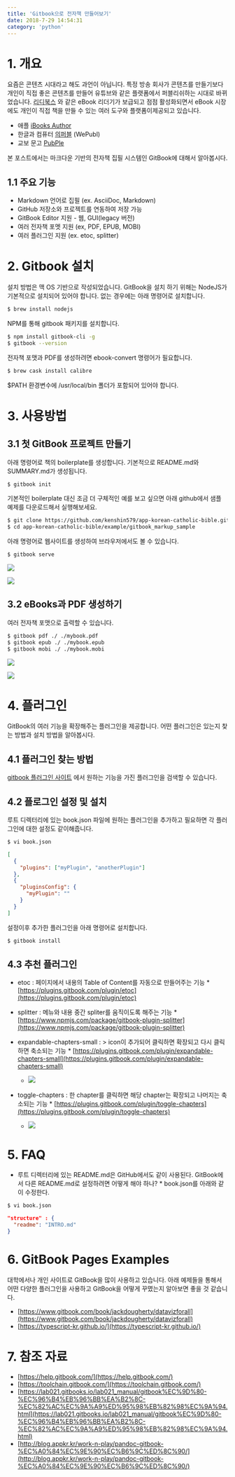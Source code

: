 ```yaml
---
title: 'Gitbook으로 전자책 만들어보기'
date: 2018-7-29 14:54:31
category: 'python'
---
```


# 1. 개요

요즘은 콘텐츠 시대라고 해도 과언이 아닙니다. 특정 방송 회사가 콘텐츠를 만들기보다 개인이 직접 좋은 콘텐츠를 만들어 유튜브와 같은 플랫폼에서 퍼블리쉬하는 시대로 바뀌었습니다. [리디북스](https://ridibooks.com/?genre=general) 와 같은 eBook 리더기가 보급되고 점점 활성화되면서 eBook 시장에도 개인이 직접 책을 만들 수 있는 여러 도구와 플랫폼이제공되고 있습니다.

- 애플 [iBooks Author](https://www.apple.com/kr/ibooks-author/)
- 한글과 컴퓨터 [의퍼블](https://www.hancom.com/product/productWepublMain.do) (WePubl)
- 교보 문고 [PubPle](http://pubple.kyobobook.co.kr/)

본 포스트에서는 마크다운 기반의 전자책 집필 시스템인 GitBook에 대해서 알아봅시다.

## 1.1 주요 기능

- Markdown 언어로 집필 (ex. AsciiDoc, Markdown)
- GitHub 저장소와 프로젝트를 연동하여 저장 가능
- GitBook Editor 지원 - 웹, GUI(legacy 버전)
- 여러 전자책 포멧 지원 (ex, PDF, EPUB, MOBI)
- 여러 플러그인 지원 (ex. etoc, splitter)

# 2. Gitbook 설치

설치 방법은 맥 OS 기반으로 작성되었습니다. GitBook을 설치 하기 위해는 NodeJS가 기본적으로 설치되어 있어야 합니다. 없는 경우에는 아래 명령어로 설치합니다.

```bash
$ brew install nodejs
```

NPM를 통해 gitbook 패키지를 설치합니다.

```bash
$ npm install gitbook-cli -g
$ gitbook --version
```

전자책 포맷과 PDF를 생성하려면 ebook-convert 명령어가 필요합니다.

```bash
$ brew cask install calibre
```

\$PATH 환경변수에 /usr/local/bin 폴더가 포함되어 있어야 합니다.

# 3. 사용방법

## 3.1 첫 GitBook 프로젝트 만들기

아래 명령어로 책의 boilerplate를 생성합니다. 기본적으로 README.md와 SUMMARY.md가 생성됩니다.

```bash
$ gitbook init
```

기본적인 boilerplate 대신 조금 더 구체적인 예를 보고 싶으면 아래 github에서 샘플 예제를 다운로드해서 실행해보세요.

```bash
$ git clone https://github.com/kenshin579/app-korean-catholic-bible.git
$ cd app-korean-catholic-bible/example/gitbook_markup_sample
```

아래 명령어로 웹사이트를 생성하여 브라우저에서도 볼 수 있습니다.

```bash
$ gitbook serve
```

![](images/20180729/image_3.png)

![](images/20180729/image_4.png)

## 3.2 eBooks과 PDF 생성하기

여러 전자책 포맷으로 출력할 수 있습니다.

```bash
$ gitbook pdf ./ ./mybook.pdf
$ gitbook epub ./ ./mybook.epub
$ gitbook mobi ./ ./mybook.mobi
```

![](images/20180729/image_5.png)

![](images/20180729/image_1.png)

# 4. 플러그인

GitBook의 여러 기능을 확장해주는 플러그인을 제공합니다. 어떤 플러그인은 있는지 찾는 방법과 설치 방법을 알아봅시다.

## 4.1 플러그인 찾는 방법

[gitbook 플러그인 사이트](http://plugins.gitbook.com) 에서 원하는 기능을 가진 플러그인을 검색할 수 있습니다.

## 4.2 플로그인 설정 및 설치

루트 디렉터리에 있는 book.json 파일에 원하는 플러그인을 추가하고 필요하면 각 플러그인에 대한 설정도 같이해줍니다.

```bash
$ vi book.json
```

```json
[
  {
    "plugins": ["myPlugin", "anotherPlugin"]
  },
  {
    "pluginsConfig": {
      "myPlugin": ""
    }
  }
]
```

설정이후 추가한 플러그인을 아래 명령어로 설치합니다.

```bash
$ gitbook install
```

## 4.3 추천 플러그인

- etoc : 페이지에서 내용의 Table of Content를 자동으로 만들어주는 기능 \* [https://plugins.gitbook.com/plugin/etoc](https://plugins.gitbook.com/plugin/etoc)
- splitter : 메뉴와 내용 중간 spliter를 움직이도록 해주는 기능 \* [https://www.npmjs.com/package/gitbook-plugin-splitter](https://www.npmjs.com/package/gitbook-plugin-splitter)
- expandable-chapters-small : > icon이 추가되어 클릭하면 확장되고 다시 클릭하면 축소되는 기능 \* [https://plugins.gitbook.com/plugin/expandable-chapters-small](https://plugins.gitbook.com/plugin/expandable-chapters-small)

  - ![](images/20180729/image_6.png)

* toggle-chapters : 한 chapter를 클릭하면 해당 chapter는 확장되고 나머지는 축소되는 기능 \* [https://plugins.gitbook.com/plugin/toggle-chapters](https://plugins.gitbook.com/plugin/toggle-chapters)

  - ![](images/20180729/toggle_chapters.gif)

# 5. FAQ

- 루트 디렉터리에 있는 README.md은 GitHub에서도 같이 사용된다. GitBook에서 다른 README.md로 설정하려면 어떻게 해야 하나? \* book.json를 아래와 같이 수정한다.

```bash
$ vi book.json
```

```json
"structure" : {
  "readme": "INTRO.md"
}
```

# 6. GitBook Pages Examples

대학에서나 개인 사이트로 GitBook을 많이 사용하고 있습니다. 아래 예제들을 통해서 어떤 다양한 플러그인을 사용하고 GitBook을 어떻게 꾸몄는지 알아보면 좋을 것 같습니다.

- [https://www.gitbook.com/book/jackdougherty/datavizforall](https://www.gitbook.com/book/jackdougherty/datavizforall)
- [https://typescript-kr.github.io/](https://typescript-kr.github.io/)

# 7. 참조 자료

- [https://help.gitbook.com/](https://help.gitbook.com/)
- [https://toolchain.gitbook.com/](https://toolchain.gitbook.com/)
- [https://lab021.gitbooks.io/lab021_manual/gitbook%EC%9D%80-%EC%96%B4%EB%96%BB%EA%B2%8C-%EC%82%AC%EC%9A%A9%ED%95%98%EB%82%98%EC%9A%94.html](https://lab021.gitbooks.io/lab021_manual/gitbook%EC%9D%80-%EC%96%B4%EB%96%BB%EA%B2%8C-%EC%82%AC%EC%9A%A9%ED%95%98%EB%82%98%EC%9A%94.html)
- [http://blog.appkr.kr/work-n-play/pandoc-gitbook-%EC%A0%84%EC%9E%90%EC%B6%9C%ED%8C%90/](http://blog.appkr.kr/work-n-play/pandoc-gitbook-%EC%A0%84%EC%9E%90%EC%B6%9C%ED%8C%90/)

<!-- tag : #완료 #advenoh.pe.kr# #blog -->
